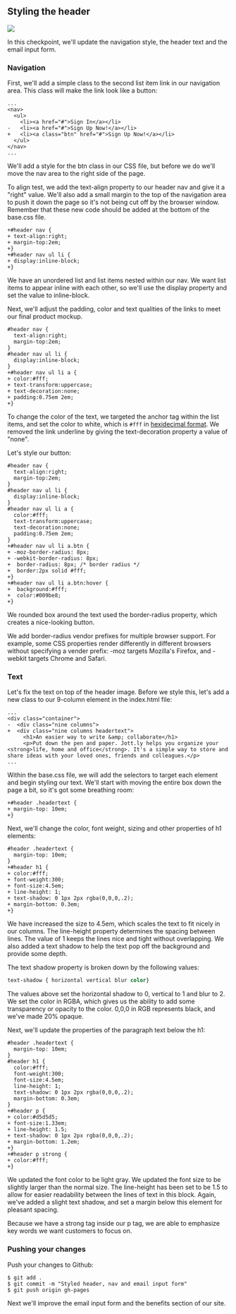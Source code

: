 ## Styling the header

![](http://cl.ly/WHHY/12-style-header.png)

In this checkpoint, we'll update the navigation style, the header text and the email input form.

### Navigation

First, we'll add a simple class to the second list item link in our navigation area. This class will make the link look like a button:

```html(index.html)
...
<nav>
  <ul>
    <li><a href="#">Sign In</a></li>
-   <li><a href="#">Sign Up Now!</a></li>
+   <li><a class="btn" href="#">Sign Up Now!</a></li>
  </ul>
</nav>
...  
```

We'll add a style for the btn class in our CSS file, but before we do we'll move the nav area to the right side of the page.

To align test, we add the text-align property to our header nav and give it a "right" value. We'll also add a small margin to the top of the navigation area to push it down the page so it's not being cut off by the browser window. Remember that these new code should be added at the bottom of the base.css file.

```CSS(stylesheets/base.css)
+#header nav {
+ text-align:right;
+ margin-top:2em;
+}
+#header nav ul li {
+ display:inline-block;
+}
```

We have an unordered list and list items nested within our nav. We want list items  to appear inline with each other, so we'll use the display property and set the value to inline-block.

Next, we'll adjust the padding, color and text qualities of the links to meet our final product mockup.

```CSS(stylesheets/base.css)
#header nav {
  text-align:right;
  margin-top:2em;
}
#header nav ul li {
  display:inline-block;
}
+#header nav ul li a {
+ color:#fff;
+ text-transform:uppercase;
+ text-decoration:none;
+ padding:0.75em 2em;
+}
```

To change the color of the text, we targeted the anchor tag within the list items, and set the color to white, which is `#fff` in [hexidecimal format](http://www.w3schools.com/tags/ref_colorpicker.asp). We removed the link underline by giving the text-decoration property a value of "none".

Let's style our button:

```CSS(stylesheets/base.css)
#header nav {
  text-align:right;
  margin-top:2em;
}
#header nav ul li {
  display:inline-block;
}
#header nav ul li a {
  color:#fff;
  text-transform:uppercase;
  text-decoration:none;
  padding:0.75em 2em;
}
+#header nav ul li a.btn {
+ -moz-border-radius: 8px;
+ -webkit-border-radius: 8px;
+  border-radius: 8px; /* border radius */
+  border:2px solid #fff;
+}
+#header nav ul li a.btn:hover {
+  background:#fff;
+  color:#009be8;
+}
```

We rounded box around the text used the border-radius property, which creates a nice-looking button.

We add border-radius vendor prefixes for multiple browser support. For example, some CSS properties render differently in different browsers without specifying a vender prefix: -moz targets Mozilla's Firefox, and -webkit targets Chrome and Safari.

### Text

Let's fix the text on top of the header image. Before we style this, let's add a new class to our 9-column element in the index.html file:

```html(index.html)
...
<div class="container">
-  <div class="nine columns">
+  <div class="nine columns headertext">
     <h1>An easier way to write &amp; collaborate</h1>
     <p>Put down the pen and paper. Jott.ly helps you organize your <strong>life, home and office</strong>. It's a simple way to store and share ideas with your loved ones, friends and colleagues.</p>
...
```

Within the base.css file, we will add the selectors to target each element and begin styling our text. We'll start with moving the entire box down the page a bit, so it's got some breathing room:

```css(stylesheets/base.css)
+#header .headertext {
+ margin-top: 10em;
+}
```

Next, we'll change the color, font weight, sizing and other properties of h1 elements:

```css(stylesheets/base.css)
#header .headertext {
  margin-top: 10em;
}
+#header h1 {
+ color:#fff;
+ font-weight:300;
+ font-size:4.5em;
+ line-height: 1;
+ text-shadow: 0 1px 2px rgba(0,0,0,.2);
+ margin-bottom: 0.3em;
+}
```

We have increased the size to 4.5em, which scales the text to fit nicely in our columns. The line-height property determines the spacing between lines. The value of 1 keeps the lines nice and tight without overlapping. We also added a text shadow to help the text pop off the background and provide some depth.

The text shadow property is broken down by the following values:

```css
text-shadow { horizontal vertical blur color}
```

The values above set the horizontal shadow to 0, vertical to 1 and blur to 2. We set the color in RGBA, which gives us the ability to add some transparency or opacity to the color. 0,0,0 in RGB represents black, and we've made 20% opaque.

Next, we'll update the properties of the paragraph text below the h1:

```css(stylesheets/base.css)
#header .headertext {
  margin-top: 10em;
}
#header h1 {
  color:#fff;
  font-weight:300;
  font-size:4.5em;
  line-height: 1;
  text-shadow: 0 1px 2px rgba(0,0,0,.2);
  margin-bottom: 0.3em;
}
+#header p {
+ color:#d5d5d5;
+ font-size:1.33em;
+ line-height: 1.5;
+ text-shadow: 0 1px 2px rgba(0,0,0,.2);
+ margin-bottom: 1.2em;
+}
+#header p strong {
+ color:#fff;
+}
```

We updated the font color to be light gray. We updated the font size to be slightly larger than the normal size. The line-height has been set to be 1.5 to allow for easier readability between the lines of text in this block. Again, we've added a slight text shadow, and set a margin below this element for pleasant spacing.

Because we have a strong tag inside our p tag, we are able to emphasize key words we want customers to focus on.

### Pushing your changes

Push your changes to Github:

```bash(Terminal)
$ git add .
$ git commit -m "Styled header, nav and email input form"
$ git push origin gh-pages
```

Next we'll improve the email input form and the benefits section of our site.
